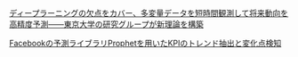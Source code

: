 [ディープラーニングの欠点をカバー、多変量データを短時間観測して将来動向を高精度予測――東京大学の研究グループが新理論を構築](http://www.atmarkit.co.jp/ait/articles/1810/10/news039.html)

[Facebookの予測ライブラリProphetを用いたKPIのトレンド抽出と変化点検知](https://data.gunosy.io/entry/change-point-detection-prophet)